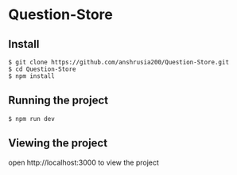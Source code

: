 # Question-Store

## Install

    $ git clone https://github.com/anshrusia200/Question-Store.git
    $ cd Question-Store
    $ npm install

## Running the project

    $ npm run dev

## Viewing the project

open http://localhost:3000 to view the project
